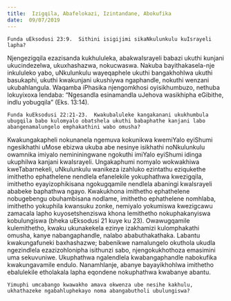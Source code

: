 ```yaml
---
title:  Izigqila, Abafelokazi, Izintandane, Abokufika
date:  09/07/2019
---
```


`Funda uEksodusi 23:9.  Sithini isigijimi sikaNkulunkulu kuIsrayeli lapha?`

Njengezigqila ezazisanda kukhululeka, abakwaIsrayeli babazi ukuthi kunjani ukucindezelwa, ukuxhashazwa, nokucwaswa.  Nakuba bayithakasela-nje inkululeko yabo, uNkulunkulu wayeqaphele ukuthi bangakhohlwa ukuthi basukaphi, ukuthi kwakunjani ukushiywa ngaphandle, nokuthi wenzani ukubahlangula. Waqamba iPhasika njengomkhosi oyisikhumbuzo, nethuba lokuyixoxa lendaba: “Ngesandla esinamandla uJehova wasikhipha eGibithe, indlu yobugqila” (Eks. 13:14).

`Funda kuEksodusi 22:21-23.  Kwakubaluleke kangakanani ukukhumbula ubugqila babo kulomyalo obatshela ukuthi babaphathe kanjani labo abangenamalungelo emphakathini wabo omusha?`

Kwakungakapheli nokunanela ngemuva kokunikwa kwemiYalo eyiShumi ngesikhathi uMose ebizwa ukuba abe nesinye isikhathi noNkulunkulu owamnika imiyalo nemininingwane ngokuthi imiYalo eyiShumi idinga ukuphilwa kanjani kwaIsrayeli.  Ungakaphumi nomyalo wokwakhiwa kweTabarnekeli, uNkulunkulu wanikeza izahluko ezintathu eziqukethe imithetho ephathelene nendlela efanelekile yokuphathwa kwezigqila, imithetho eyayizophikisana ngokugqamile nendlela abaningi kwaIsrayeli ababeke baphathwa ngayo. Kwakukhona imithetho ephathelene nobugebengu obuhambisana nodlame, imithetho ephathelene nomhlaba, imithetho yokuphila kwansuku zonke, nemiyalo  yokumiswa kwezigcawu zamacala lapho kuyosetshenziswa khona lemithetho nokuphakanyiswa kobulungiswa (bheka uEksodusi 21 kuye ku 23). Owawugqamile kulemithetho, kwaku ukunakekela ezinye izakhamizi kulomphakathi omusha, kanye nabangaphandle, nalabo ababuthakathaka.  Labantu kwakungafuneki baxhashazwe; babenikwe namalungelo okuthola ukudla ngezindlela ezazizohlonipha isithunzi sabo, njengokukhothoza emasimini uma sekuvuniwe. Ukuphathwa ngalendlela kwabangaphandle nabokufika kwakungavamile endulo.  Nanamhlanje, abanye bayayikhohlwa imithetho ebalulekile etholakala lapha eqondene nokuphathwa kwabanye abantu.

`Yimuphi umcabango kwawakho amava okwenza ube nesihe kakhulu, ukhathazeke ngabahluphekayo noma abangabutholi ubulungiswa?`